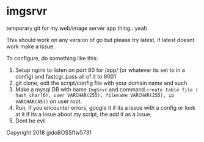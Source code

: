 # imgsrvr
temporary git for my web/image server app thing.. yeah




This should work on any version of go but please try latest, if latest doesnt work make a issue.


To configure, do something like this:

1. Setup nginx to listen on port 80 for /app/ (or whatever its set to in a config) and fastcgi_pass all of it to 9001
1. git clone, edit the script/config file with your domain name and such
1. Make a mysql DB with name `ImgSrvr` and command `create table file ( hash char(6), user VARCHAR(255), filename VARCHAR(255), ip VARCHAR(45))` on user root.
1. Run, if you encounter errors, google it if its a issue with a config or look at it if its a issue about my script, the add it as a issue.
1. Dont be evil.
<a/>


   Copyright 2018 gidoBOSSftw5731



